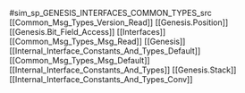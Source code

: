 #sim_sp_GENESIS_INTERFACES_COMMON_TYPES_src
[[Common_Msg_Types_Version_Read]]
[[Genesis.Position]]
[[Genesis.Bit_Field_Access]]
[[Interfaces]]
[[Common_Msg_Types_Msg_Read]]
[[Genesis]]
[[Internal_Interface_Constants_And_Types_Default]]
[[Common_Msg_Types_Msg_Default]]
[[Internal_Interface_Constants_And_Types]]
[[Genesis.Stack]]
[[Internal_Interface_Constants_And_Types_Conv]]
